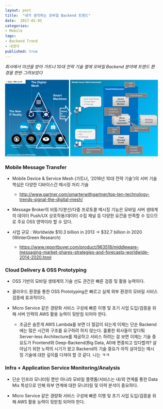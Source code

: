 ```yaml
---
layout: post
title:  "내가 생각하는 모바일 Backend 트렌드"
date:  2017-01-05
categories:
- Mobile
tags:
- Backend Trend
- 내생각
published: true
---
```

*회사에서 미션을 받아 가트너 10대 전략 기술 옆에 모바일 Backend 분야에 트렌드 환경을 한번 그려보았다*

<img src="/mobile_server_trend.png" />

### Mobile Message Transfer

* Mobile Device & Service Mesh (가트너, ‘2016년 10대 전략 기술’)의 서버 기술 핵심은 다양한 디바이스간 메시징 처리 기술

   - http://www.gartner.com/smarterwithgartner/top-ten-technology-trends-signal-the-digital-mesh/

* Message Broker의 비동기/분산/다중 프로토콜 메시징 기능은 모바일 서버 생태계의 데이터 Push/UX 상호작용/데이터 수집 채널 등 다양한 요건을 만족할 수 있으므로 주요 OSS 영역이라 할 수 있다.

* 사업 규모 : Worldwide $10.3 billion in 2013 → $32.7 billion in 2020 (WinterGreen Research)

   - https://www.reportbuyer.com/product/963518/middleware-messaging-market-shares-strategies-and-forecasts-worldwide-2014-2020.html

### Cloud Delivery & OSS Prototyping

* OSS 기반의 모바일 생태계의 기술 선도 관건은 빠른 검증 및 활용 능력이다.

* 클라우드 환경을 통한 OSS Prototyping은 빠르고 실제 외부 환경의 모바일 서비스 검증에 효과적이다.

* Micro Service 같은 경량화 서비스 구성에 빠른 이행 및 초기 사업 도입/검증을 위해 서버 인력의 AWS 활용 능력이 뒷받침 되어야 한다.

   - 조금은 슬픈게 AWS Lambda를 보면 더 절감이 되는게 이제는 단순 Backend에는 많은 시간와 구조를 요구하려 하지 않는다. 훌륭한 회사들이 앞다퉈 Server-less Architecture를 제공하고 서비스 하려는 걸 보면 이제는 기술 중요도가 Frontend와 Deep-Backend(Big Data, AI)에 편중되고 있다할까? 살아남기 위한 노력의 시기가 왔고 Backend의 기술 중요가 아직 살아있는 메시징 기술에 대한 깊이를 다져야 할 것 같다. 나는 ㅋㅋ

### Infra + Application Service Monitoring/Analysis

* 단순 인프라 모니터링 뿐만 아니라 모바일 플랫폼/서비스는 내/외 연계를 통한 Data Mix 특성으로 인해 외부 연계에 대한 모니터링 및 이력 분석이 중요하다.

* Micro Service 같은 경량화 서비스 구성에 빠른 이행 및 초기 사업 도입/검증을 위해 AWS 활용 능력이 뒷받침 되어야 한다.
